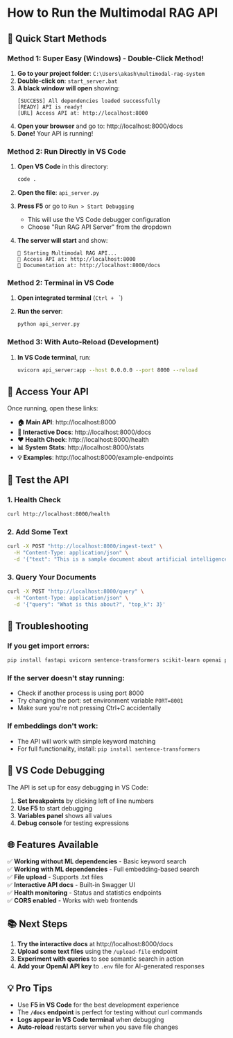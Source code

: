 # How to Run the Multimodal RAG API

## 🚀 Quick Start Methods

### Method 1: Super Easy (Windows) - Double-Click Method!

1. **Go to your project folder**: `C:\Users\akash\multimodal-rag-system`
2. **Double-click on**: `start_server.bat`
3. **A black window will open** showing:
   ```
   [SUCCESS] All dependencies loaded successfully
   [READY] API is ready!
   [URL] Access API at: http://localhost:8000
   ```
4. **Open your browser** and go to: http://localhost:8000/docs
5. **Done!** Your API is running!

### Method 2: Run Directly in VS Code

1. **Open VS Code** in this directory:
   ```bash
   code .
   ```

2. **Open the file**: `api_server.py`

3. **Press F5** or go to `Run > Start Debugging`
   - This will use the VS Code debugger configuration
   - Choose "Run RAG API Server" from the dropdown

4. **The server will start** and show:
   ```
   🚀 Starting Multimodal RAG API...
   📍 Access API at: http://localhost:8000
   📖 Documentation at: http://localhost:8000/docs
   ```

### Method 2: Terminal in VS Code

1. **Open integrated terminal** (`Ctrl + ` `)

2. **Run the server**:
   ```bash
   python api_server.py
   ```

### Method 3: With Auto-Reload (Development)

1. **In VS Code terminal**, run:
   ```bash
   uvicorn api_server:app --host 0.0.0.0 --port 8000 --reload
   ```

## 📍 Access Your API

Once running, open these links:

- **🏠 Main API**: http://localhost:8000
- **📖 Interactive Docs**: http://localhost:8000/docs
- **❤️ Health Check**: http://localhost:8000/health
- **📊 System Stats**: http://localhost:8000/stats
- **💡 Examples**: http://localhost:8000/example-endpoints

## 🧪 Test the API

### 1. Health Check
```bash
curl http://localhost:8000/health
```

### 2. Add Some Text
```bash
curl -X POST "http://localhost:8000/ingest-text" \
  -H "Content-Type: application/json" \
  -d '{"text": "This is a sample document about artificial intelligence and machine learning."}'
```

### 3. Query Your Documents
```bash
curl -X POST "http://localhost:8000/query" \
  -H "Content-Type: application/json" \
  -d '{"query": "What is this about?", "top_k": 3}'
```

## 🔧 Troubleshooting

### If you get import errors:
```bash
pip install fastapi uvicorn sentence-transformers scikit-learn openai python-multipart
```

### If the server doesn't stay running:
- Check if another process is using port 8000
- Try changing the port: set environment variable `PORT=8001`
- Make sure you're not pressing Ctrl+C accidentally

### If embeddings don't work:
- The API will work with simple keyword matching
- For full functionality, install: `pip install sentence-transformers`

## 🎯 VS Code Debugging

The API is set up for easy debugging in VS Code:

1. **Set breakpoints** by clicking left of line numbers
2. **Use F5** to start debugging
3. **Variables panel** shows all values
4. **Debug console** for testing expressions

## 🌐 Features Available

✅ **Working without ML dependencies** - Basic keyword search  
✅ **Working with ML dependencies** - Full embedding-based search  
✅ **File upload** - Supports .txt files  
✅ **Interactive API docs** - Built-in Swagger UI  
✅ **Health monitoring** - Status and statistics endpoints  
✅ **CORS enabled** - Works with web frontends  

## 📚 Next Steps

1. **Try the interactive docs** at http://localhost:8000/docs
2. **Upload some text files** using the `/upload-file` endpoint
3. **Experiment with queries** to see semantic search in action
4. **Add your OpenAI API key** to `.env` file for AI-generated responses

## 💡 Pro Tips

- Use **F5 in VS Code** for the best development experience
- The **`/docs` endpoint** is perfect for testing without curl commands
- **Logs appear in VS Code terminal** when debugging
- **Auto-reload** restarts server when you save file changes
